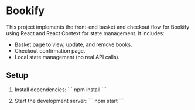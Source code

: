 # Bookify

This project implements the front-end basket and checkout flow for Bookify using React and React Context for state management. It includes:

- Basket page to view, update, and remove books.
- Checkout confirmation page.
- Local state management (no real API calls).

## Setup

1. Install dependencies:
\`\`\`
npm install
\`\`\`

2. Start the development server:
\`\`\`
npm start
\`\`\`
